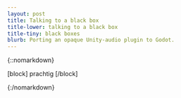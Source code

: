 ```yaml
---
layout: post
title: Talking to a black box
title-lower: talking to a black box
title-tiny: black boxes
blurb: Porting an opaque Unity-audio plugin to Godot.
---
```

{::nomarkdown}

[block]
prachtig
[/block]

{:/nomarkdown}